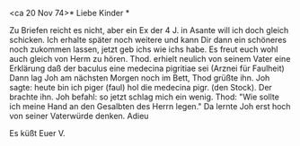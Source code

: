  <ca 20 Nov 74>*
Liebe Kinder <Fried>*

Zu Briefen reicht es nicht, aber ein Ex der 4 J. in Asante will ich doch gleich schicken. Ich erhalte später noch weitere und kann Dir dann ein schöneres noch zukommen lassen, jetzt geb ichs wie ichs habe. 
Es freut euch wohl auch gleich von Herm zu hören. Thod. erhielt neulich von seinem Vater eine Erklärung daß der baculus eine medecina pigritiae sei (Arznei für Faulheit) Dann lag Joh am nächsten Morgen noch im Bett, Thod grüßte ihn. Joh sagte: heute bin ich piger (faul) hol die medecina pigr. (den Stock). Der brachte ihn. Joh befahl: so jetzt schlag mich ein wenig. Thod: "Wie sollte ich meine Hand an den Gesalbten des Herrn legen." Da lernte Joh erst hoch von seiner Vaterwürde denken. Adieu

 Es küßt
 Euer V.
